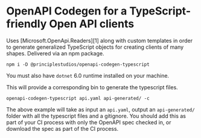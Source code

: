 # OpenAPI Codegen for a TypeScript-friendly Open API clients

Uses [Microsoft.OpenApi.Readers][1] along with custom templates in order to
generate generalized TypeScript objects for creating clients of many shapes.
Delivered via an npm package.

    npm i -D @principlestudios/openapi-codegen-typescript

You must also have `dotnet` 6.0 runtime installed on your machine.

This will provide a corresponding bin to generate the typescript files.

    openapi-codegen-typescript api.yaml api-generated/ -c

The above example will take as input an `api.yaml`, output an `api-generated/`
folder with all the typescript files and a gitignore. You should add this as
part of your CI process with only the OpenAPI spec checked in, or download the
spec as part of the CI process.
